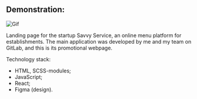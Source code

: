 ## Demonstration:

![Gif](https://github.com/KIBINNANEKO/layout-landing-savvy-service/blob/main/demonstration.gif)

Landing page for the startup Savvy Service, an online menu platform for establishments. The main application was developed by me and my team on GitLab, and this is its promotional webpage.

Technology stack:

- HTML, SCSS-modules;
- JavaScript;
- React;
- Figma (design).
